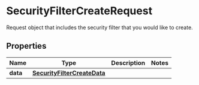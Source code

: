 # SecurityFilterCreateRequest

Request object that includes the security filter that you would like to create.

## Properties

| Name     | Type                                                        | Description | Notes |
| -------- | ----------------------------------------------------------- | ----------- | ----- |
| **data** | [**SecurityFilterCreateData**](SecurityFilterCreateData.md) |             |
